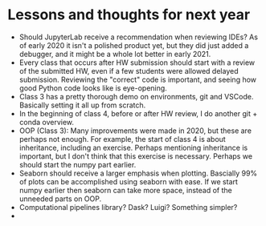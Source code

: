 # Lessons and thoughts for next year

* Should JupyterLab receive a recommendation when reviewing IDEs? As of early 2020 it isn't a polished product yet, but they did just added a debugger, and it might be a whole lot better in early 2021.
* Every class that occurs after HW submission should start with a review of the submitted HW, even if a few students were allowed delayed submission. Reviewing the "correct" code is important, and seeing how good Python code looks like is eye-opening.
* Class 3 has a pretty thorough demo on environments, git and VSCode. Basically setting it all up from scratch.
* In the beginning of class 4, before or after HW review, I do another git + conda overview.
* OOP (Class 3): Many improvements were made in 2020, but these are perhaps not enough. For example, the start of class 4 is about inheritance, including an exercise. Perhaps mentioning inheritance is important, but I don't think that this exercise is necessary. Perhaps we should start the numpy part earlier.
* Seaborn should receive a larger emphasis when plotting. Bascially 99% of plots can be accomplished using seaborn with ease. If we start numpy earlier then seaborn can take more space, instead of the unneeded parts on OOP.
* Computational pipelines library? Dask? Luigi? Something simpler?
* 
